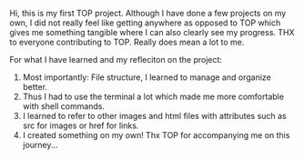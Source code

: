 Hi, this is my first TOP project. 
Although I have done a few projects on my own, I did not really feel like getting anywhere as opposed to 
TOP which gives me something tangible where I can also clearly see my progress. THX to everyone 
contributing to TOP. Really does mean a lot to me. 

For what I have learned and my refleciton on the project:
1. Most importantly: File structure, I learned to manage and organize better. 
2. Thus I had to use the terminal a lot which made me more comfortable with shell commands.
3. I learned to refer to other images and html files with attributes such as src for images or href for 
links.
4. I created something on my own! Thx TOP for accompanying me on this journey...
